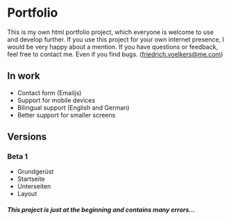 # Portfolio

This is my own html portfolio project, which everyone is welcome to use and develop further. If you use this project for your own internet presence, I would be very happy about a mention. If you have questions or feedback, feel free to contact me. Even if you find bugs. (friedrich.voelkers@me.com)

## In work

- Contact form (Emailjs)
- Support for mobile devices
- Bilingual support (English and German)
- Better support for smaller screens

## Versions

### Beta 1

- Grundgerüst
- Startseite
- Unterseiten
- Layout

##### This project is just at the beginning and contains many errors...
